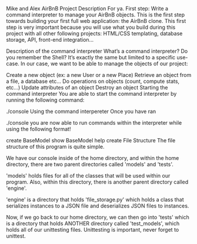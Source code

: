 Mike and Alex AirBnB
Project Description For ya.
First step: Write a command interpreter to manage your AirBnB objects. This is the first step towards building your first full web application: the AirBnB clone. This first step is very important because you will use what you build during this project with all other following projects: HTML/CSS templating, database storage, API, front-end integration…

Description of the command interpreter
What’s a command interpreter?
Do you remember the Shell? It’s exactly the same but limited to a specific use-case. In our case, we want to be able to manage the objects of our project:

Create a new object (ex: a new User or a new Place)
Retrieve an object from a file, a database etc…
Do operations on objects (count, compute stats, etc…)
Update attributes of an object
Destroy an object
Starting the command interpreter
You are able to start the command interpreter by running the following command:

./console
Using the command interpereter
Once you have ran

./console
you are now able to run commands within the interpreter while using the following format!

create BaseModel
show BaseModel
help create
File Structure
The file structure of this program is quite simple.

We have our console inside of the home directory, and within the home directory, there are two parent directories called 'models' and 'tests'.

'models' holds files for all of the classes that will be used within our program. Also, within this directory, there is another parent directory called 'engine'.

'engine' is a directory that holds 'file_storage.py' which holds a class that serializes instances to a JSON file and deserializes JSON files to instances.

Now, if we go back to our home directory, we can then go into 'tests' which is a directory that holds ANOTHER directory called 'test_models', which holds all of our unittesting files. Unittesting is important, never forget to unittest.
